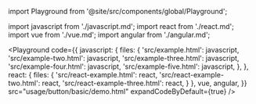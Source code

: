 import Playground from '@site/src/components/global/Playground';

import javascript from './javascript.md';
import react from './react.md';
import vue from './vue.md';
import angular from './angular.md';

<Playground
  code={{
    javascript: {
      files: {
        'src/example.html': javascript,
        'src/example-two.html': javascript,
        'src/example-three.html': javascript,
        'src/example-four.html': javascript,
        'src/example-five.html': javascript,
      },
    },
    react: {
      files: {
        'src/react-example.html': react,
        'src/react-example-two.html': react,
        'src/react-example-three.html': react,
      }
    },
    vue,
    angular,
  }}
  src="usage/button/basic/demo.html"
  expandCodeByDefault={true}
/>
